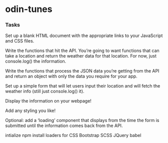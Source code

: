 # odin-tunes
### Tasks
Set up a blank HTML document with the appropriate links to your JavaScript and CSS files.

Write the functions that hit the API. You’re going to want functions that can take a location and return the weather data for that location. For now, just console.log() the information.

Write the functions that process the JSON data you’re getting from the API and return an object with only the data you require for your app.

Set up a simple form that will let users input their location and will fetch the weather info (still just console.log() it).

Display the information on your webpage!

Add any styling you like!

Optional: add a ‘loading’ component that displays from the time the form is submitted until the information comes back from the API.


intialize npm
install loaders for
    CSS
    Bootstrap
    SCSS
    JQuery
    babel
    
